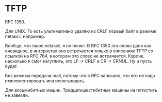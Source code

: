 # TFTP

RFC 1350.

Для UNIX. То есть ультимативно удаляю из CRLF первый байт в режиме netascii, например.

Вообще, что такое netascii, я не понял. В RFC 1350 это слово дано как очевидное, в интернетах оно встречается только в описаниях TFTP со ссылкой на RFC 764, в котором это слово не встречается. Короче, насколько я смог нагуглить, это LF -> CRLF и CR -> CRNUL. Ну и пусть будет.

Без режима передачи mail, потому что в RFC написано, что его не надо имплементировать или использовать.

Для восьмибитных машин. Тридцатишестибитные машины на потестить не завезли.
